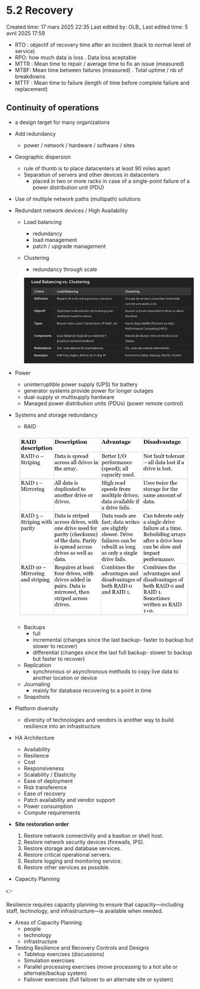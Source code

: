 # 5.2 Recovery

Created time: 17 mars 2025 22:35
Last edited by: OLB_
Last edited time: 5 avril 2025 17:59

- RTO : objectif of recovery time after an incident (back to normal level of service)
- RPO: how much data is loss . Data loss aceptable
- MTTR : Mean time to repair / average time to fix an issue (measured)
- MTBF: Mean time between failures (measured) . Total uptime / nb of breakdowns
- MTTF : Mean time to failure (length of time before complete failure and replacement)

## Continuity of operations

- a design target for many organizations
- Add redundancy
    - power / network / hardware / software / sites
- Geographic dispersion
    - rule of thumb is to place datacenters at least 90 miles apart
    - Separation of servers and other devices in datacenters
        - placed in two or more racks in case of a
        single-point failure of a power distribution unit (PDU)
- Use of multiple network paths (multipath) solutions
- Redundant network devices / High Availability
    - Load balancing
        - redundancy
        - load management
        - patch / upgrade management
    - Clustering
        - redundancy through scale
        
        ![image.png](image%2046.png)
        
- Power
    - uninterruptible power supply (UPS) for battery
    - generator systems provide power for longer outages
    - dual-supply or multisupply hardware
    - Managed power distribution units (PDUs) (power remote control)
- Systems and storage redundancy
    - RAID
    
    ![image.png](image%2047.png)
    
    - Backups
        - full
        - incremental (changes since the last backup- faster to backup but slower to recover)
        - differential (changes since the last full backup- slower to backup but faster to recover)
    - Replication
        - synchronous or asynchronous methods to copy live data to another location or device
    - Journaling
        - mainly for database recovering to a point in time
    - Snapshots
- Platform diversity
    - diversity of technologies and vendors is another way to build resilience into an infrastructure
- HA Architecture
    - Availability
    - Resilience
    - Cost
    - Responsiveness
    - Scalability / Elasticity
    - Ease of deployment
    - Risk transference
    - Ease of recovery
    - Patch availability and vendor support
    - Power consumption
    - Compute requirements
- **Site restoration order**
    1. Restore network connectivity and a bastion or shell host.
    2. Restore network security devices (firewalls, IPS).
    3. Restore storage and database services.
    4. Restore critical operational servers.
    5. Restore logging and monitoring service.
    6. Restore other services as possible.

- Capacity Planning

<aside>
👉

Resilience requires capacity planning to ensure that capacity—including staff, technology, and infrastructure—is available when needed.

</aside>

- Areas of Capacity Planning
    - people
    - technology
    - infrastructure
- Testing Resilience and Recovery Controls and Designs
    - Tabletop exercises (discussions)
    - Simulation exercises
    - Parallel processing exercises (move processing to a hot site or alternate/backup system)
    - Failover exercises (full failover to an alternate site or system)